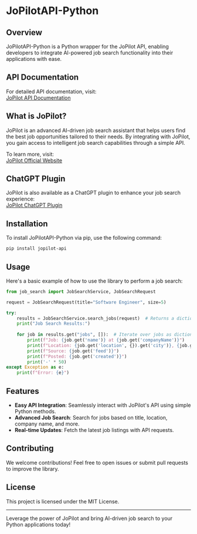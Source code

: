 # JoPilotAPI-Python

## Overview
JoPilotAPI-Python is a Python wrapper for the JoPilot API, enabling developers to integrate AI-powered job search functionality into their applications with ease.

## API Documentation
For detailed API documentation, visit:  
[JoPilot API Documentation](https://api.jopilot.net/swagger/index.html)

## What is JoPilot?
JoPilot is an advanced AI-driven job search assistant that helps users find the best job opportunities tailored to their needs. By integrating with JoPilot, you gain access to intelligent job search capabilities through a simple API.

To learn more, visit:  
[JoPilot Official Website](https://jopilot.net/)

## ChatGPT Plugin
JoPilot is also available as a ChatGPT plugin to enhance your job search experience:  
[JoPilot ChatGPT Plugin](https://chatgpt.com/g/g-OMF6BEtGB-jopilot)

## Installation
To install JoPilotAPI-Python via pip, use the following command:
```sh
pip install jopilot-api
```

## Usage
Here's a basic example of how to use the library to perform a job search:

```python
from job_search import JobSearchService, JobSearchRequest

request = JobSearchRequest(title="Software Engineer", size=5)

try:
    results = JobSearchService.search_jobs(request)  # Returns a dictionary
    print("Job Search Results:")
    
    for job in results.get("jobs", []):  # Iterate over jobs as dictionaries
        print(f"Job: {job.get('name')} at {job.get('companyName')}")
        print(f"Location: {job.get('location', {}).get('city')}, {job.get('location', {}).get('state')}, {job.get('location', {}).get('country')}")
        print(f"Source: {job.get('feed')}")
        print(f"Posted: {job.get('created')}")
        print('-' * 50)
except Exception as e:
    print(f"Error: {e}")
```

## Features
- **Easy API Integration**: Seamlessly interact with JoPilot's API using simple Python methods.
- **Advanced Job Search**: Search for jobs based on title, location, company name, and more.
- **Real-time Updates**: Fetch the latest job listings with API requests.

## Contributing
We welcome contributions! Feel free to open issues or submit pull requests to improve the library.

## License
This project is licensed under the MIT License.

---
Leverage the power of JoPilot and bring AI-driven job search to your Python applications today!